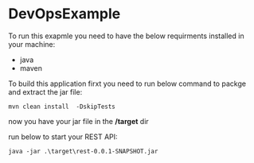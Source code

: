 # DevOpsExample
To run this exapmle you need to have the below requirments installed in your machine:
  - java 
  - maven

To build this application firxt you need to run below command to packge and extract the jar file:
```
mvn clean install  -DskipTests
```
now you have your jar file in the **/target** dir

run below to start your REST API:
```
java -jar .\target\rest-0.0.1-SNAPSHOT.jar
```
